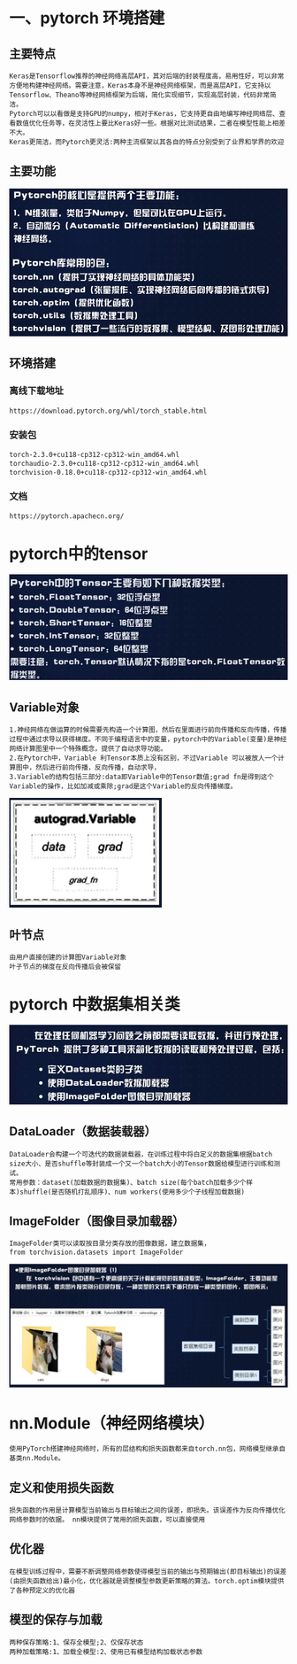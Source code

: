 # 一、pytorch 环境搭建
## 主要特点
    Keras是Tensorflow推荐的神经网络高层API，其对后端的封装程度高，易用性好，可以非常方便地构建神经网络。需要注意，Keras本身不是神经网络框架，而是高层API，它支持以Tensorflow、Theano等神经网络框架为后端，简化实现细节，实现高层封装，代码非常简洁。
    Pytorch可以以看做是支持GPU的numpy，相对于Keras，它支持更自由地编写神经网络层、查看数值优化任务等，在灵活性上要比Keras好一些。根据对比测试结果，二者在模型性能上相差不大。
    Keras更简洁，而Pytorch更灵活:两种主流框架以其各自的特点分别受到了业界和学界的欢迎
## 主要功能
![img_1.png](imgs/img_0.png)
## 环境搭建
### 离线下载地址
    https://download.pytorch.org/whl/torch_stable.html
### 安装包
    torch-2.3.0+cu118-cp312-cp312-win_amd64.whl
    torchaudio-2.3.0+cu118-cp312-cp312-win_amd64.whl
    torchvision-0.18.0+cu118-cp312-cp312-win_amd64.whl
### 文档
    https://pytorch.apachecn.org/

# pytorch中的tensor
![img.png](imgs/img.png)
## Variable对象
    1.神经网络在做运算的时候需要先构造一个计算图，然后在里面进行前向传播和反向传播，传播过程中通过求导以获得梯度。不同于编程语言中的变量，pytorch中的Variable(变量)是神经网络计算图里中一个特殊概念，提供了自动求导功能。
    2.在Pytorch中，Variable 利Tensor本质上没有区别，不过Variable 可以被放人一个计算图中，然后进行前向传播，反向传播，自动求导， 
    3.Variable的结构包括三部分:data即Variable中的Tensor数值;grad fn是得到这个Variable的操作，比如加减或乘除;grad是这个Variable的反向传播梯度。
![img.png](imgs/img_083001.png)
## 叶节点
    由用户直接创建的计算图Variable对象
    叶子节点的梯度在反向传播后会被保留
# pytorch 中数据集相关类
![img.png](imgs/img_083002.png)
## DataLoader（数据装载器）
    DataLoader会构建一个可迭代的数据装载器，在训练过程中将白定义的数据集根据batch size大小、是否shuffle等封装成一个又一个batch大小的Tensor数据给模型进行训练和测试。
    常用参数：dataset(加载数据的数据集)、batch size(每个batch加载多少个样本)shuffle(是否随机打乱顺序)、num workers(使用多少个子线程加载数据)
## ImageFolder（图像目录加载器）
    ImageFolder类可以读取按目录分类存放的图像数据，建立数据集，
    from torchvision.datasets import ImageFolder
![img.png](imgs/img_083003.png)

# nn.Module（神经网络模块）
    使用PyTorch搭建神经网络时，所有的层结构和损失函数都来自torch.nn包，网络模型继承自基类nn.Module。
## 定义和使用损失函数
    损失函数的作用是计算模型当前输出与目标输出之间的误差，即损失。该误差作为反向传播优化网络参数时的依据。 nn模块提供了常用的损失函数，可以直接使用
## 优化器
    在模型训练过程中，需要不断调整网络参数使得模型当前的输出与预期输出(即目标输出)的误差(由损失函数给出)最小化，优化器就是调整模型参数更新策略的算法。torch.optim模块提供了各种预定义的优化器
## 模型的保存与加载
    两种保存策略:1、保存全模型;2、仅保存状态
    两种加载策略:1、加载全模型:2、使用已有模型结构加载状态参数
























